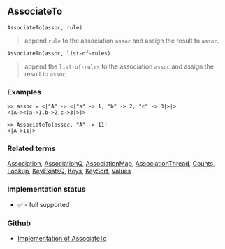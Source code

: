 ## AssociateTo

```
AssociateTo(assoc, rule)
```

> append `rule` to the association `assoc` and assign the result to `assoc`.

```
AssociateTo(assoc, list-of-rules)
```

> append the `list-of-rules` to the association `assoc` and assign the result to `assoc`.

### Examples

```  
>> assoc = <|"A" -> <|"a" -> 1, "b" -> 2, "c" -> 3|>|> 
<|A-><|a->1,b->2,c->3|>|>

>> AssociateTo(assoc, "A" -> 11)
<|A->11|>  
```

### Related terms
[Association](Association.md),  [AssociationQ](AssociationQ.md), [AssociationMap](AssociationMap.md), [AssociationThread](AssociationThread.md), [Counts](Counts.md), [Lookup](Lookup.md), [KeyExistsQ](KeyExistsQ.md), [Keys](Keys.md), [KeySort](KeySort.md), [Values](Values.md)






### Implementation status

* &#x2705; - full supported

### Github

* [Implementation of AssociateTo](https://github.com/axkr/symja_android_library/blob/master/symja_android_library/matheclipse-core/src/main/java/org/matheclipse/core/builtin/AssociationFunctions.java#L108) 
